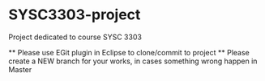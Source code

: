 # SYSC3303-project
Project dedicated to course SYSC 3303

** Please use EGit plugin in Eclipse to clone/commit to project
** Please create a NEW branch for your works, in cases something wrong happen in Master

